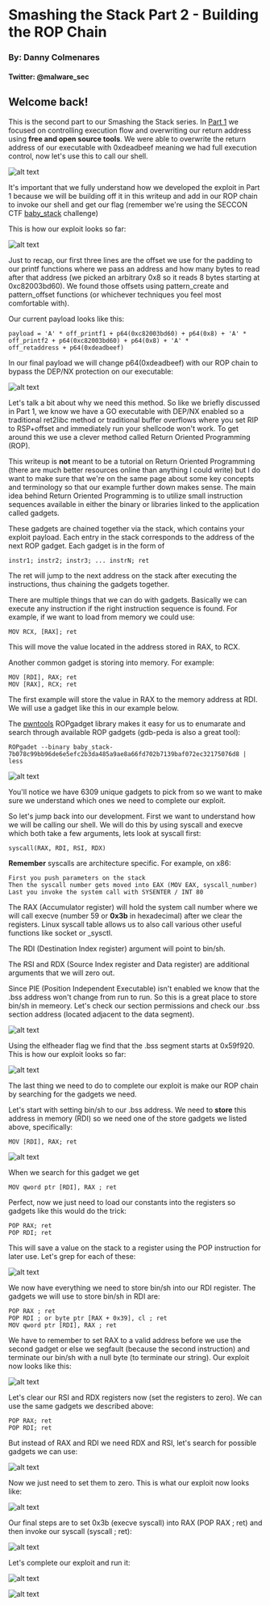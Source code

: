 # Smashing the Stack Part 2 - Building the ROP Chain
### By: Danny Colmenares 
#### Twitter: @malware_sec

## Welcome back! 
This is the second part to our Smashing the Stack series. In [Part 1](https://malwaresec.github.io/Stack-Based-Buffer-Overflow/) we focused on controlling execution flow and overwriting our return address using **free and open source tools**. We were able to overwrite the return address of our executable with 0xdeadbeef meaning we had full execution control, now let's use this to call our shell. 

![alt text](screenshot/15.png)

It's important that we fully understand how we developed the exploit in Part 1 because we will be building off it in this writeup and add in our ROP chain to invoke our shell and get our flag (remember we're using the SECCON CTF [baby_stack](https://github.com/MalwareSec/Stack-Based-Buffer-Overflow/blob/master/baby_stack-7b078c99bb96de6e5efc2b3da485a9ae8a66fd702b7139baf072ec32175076d8.dms) challenge)

This is how our exploit looks so far: 

![alt text](screenshot/14.png)

Just to recap, our first three lines are the offset we use for the padding to our printf functions where we pass an address and how many bytes to read after that address (we picked an arbitrary 0x8 so it reads 8 bytes starting at 0xc82003bd60). We found those offsets using pattern_create and pattern_offset functions (or whichever techniques you feel most comfortable with). 

Our current payload looks like this:

    payload = 'A' * off_printf1 + p64(0xc82003bd60) + p64(0x8) + 'A' * off_printf2 + p64(0xc82003bd60) + p64(0x8) + 'A' * 
    off_retaddress + p64(0xdeadbeef)

In our final payload we will change p64(0xdeadbeef) with our ROP chain to bypass the DEP/NX protection on our executable: 

![alt text](screenshot/3.png)

Let's talk a bit about why we need this method. So like we briefly discussed in Part 1, we know we have a GO executable with DEP/NX enabled so a traditional ret2libc method or traditional buffer overflows where you set RIP to RSP+offset and immediately run your shellcode won't work. To get around this we use a clever method called Return Oriented Programming (ROP).

This writeup is **not** meant to be a tutorial on Return Oriented Programming (there are much better resources online than anything I could write) but I do want to make sure that we're on the same page about some key concepts and terminology so that our example further down makes sense. The main idea behind Return Oriented Programming is to utilize small instruction sequences available in either the binary or libraries linked to the application called gadgets. 

These gadgets are chained together via the stack, which contains your exploit payload. Each entry in the stack corresponds to the address of the next ROP gadget. Each gadget is in the form of

    instr1; instr2; instr3; ... instrN; ret
    
The ret will jump to the next address on the stack after executing the instructions, thus chaining the gadgets together.
    
There are multiple things that we can do with gadgets. Basically we can execute any instruction if the right instruction sequence is found. For example, if we want to load from memory we could use: 

    MOV RCX, [RAX]; ret
    
This will move the value located in the address stored in RAX, to RCX. 

Another common gadget is storing into memory. For example: 

    MOV [RDI], RAX; ret
    MOV [RAX], RCX; ret

The first example will store the value in RAX to the memory address at RDI. We will use a gadget like this in our example below. 

The [pwntools](https://github.com/Gallopsled/pwntools) ROPgadget library makes it easy for us to enumarate and search through available ROP gadgets (gdb-peda is also a great tool):

    ROPgadet --binary baby_stack-7b078c99bb96de6e5efc2b3da485a9ae8a66fd702b7139baf072ec32175076d8 | less

![alt text](screenshot/rop4.png)

You'll notice we have 6309 unique gadgets to pick from so we want to make sure we understand which ones we need to complete our exploit. 

So let's jump back into our development. First we want to understand how we will be calling our shell. We will do this by using syscall and execve which both take a few arguments, lets look at syscall first: 

    syscall(RAX, RDI, RSI, RDX)
    
**Remember** syscalls are architecture specific. For example, on x86:

    First you push parameters on the stack
    Then the syscall number gets moved into EAX (MOV EAX, syscall_number)
    Last you invoke the system call with SYSENTER / INT 80
    
The RAX (Accumulator register) will hold the system call number where we will call execve (number 59 or **0x3b** in hexadecimal) after we clear the registers. Linux syscall table allows us to also call various other useful functions like socket or _sysctl.

The RDI (Destination Index register) argument will point to bin/sh. 

The RSI and RDX (Source Index register and Data register) are additional arguments that we will zero out.

Since PIE (Position Independent Executable) isn't enabled we know that the .bss address won't change from run to run. So this is a great place to store bin/sh in memeory. Let's check our section permissions and check our .bss section address (located adjacent to the data segment).

![alt text](screenshot/rop5.png)

Using the elfheader flag we find that the .bss segment starts at 0x59f920. This is how our exploit looks so far: 

![alt text](screenshot/rop7.png)

The last thing we need to do to complete our exploit is make our ROP chain by searching for the gadgets we need. 

Let's start with setting bin/sh to our .bss address. We need to **store** this address in memory (RDI) so we need one of the store gadgets we listed above, specifically:

    MOV [RDI], RAX; ret
    
![alt text](screenshot/rop8.png)

When we search for this gadget we get

    MOV qword ptr [RDI], RAX ; ret
    
Perfect, now we just need to load our constants into the registers so gadgets like this would do the trick:

    POP RAX; ret
    POP RDI; ret

This will save a value on the stack to a register using the POP instruction for later use. Let's grep for each of these:

![alt text](screenshot/rop9.png)

We now have everything we need to store bin/sh into our RDI register. The gadgets we will use to store bin/sh in RDI are: 

    POP RAX ; ret
    POP RDI ; or byte ptr [RAX + 0x39], cl ; ret
    MOV qword ptr [RDI], RAX ; ret
    
We have to remember to set RAX to a valid address before we use the second gadget or else we segfault (because the second instruction) and terminate our bin/sh with a null byte (to terminate our string). Our exploit now looks like this:

![alt text](screenshot/rop10.png)

Let's clear our RSI and RDX registers now (set the registers to zero). We can use the same gadgets we described above:

    POP RAX; ret
    POP RDI; ret

But instead of RAX and RDI we need RDX and RSI, let's search for possible gadgets we can use:

![alt text](screenshot/rop11.png)

Now we just need to set them to zero. This is what our exploit now looks like: 

![alt text](screenshot/rop12.png)

Our final steps are to set 0x3b (execve syscall) into RAX (POP RAX ; ret) and then invoke our syscall (syscall ; ret): 

![alt text](screenshot/rop13.png)

Let's complete our exploit and run it: 

![alt text](screenshot/rop14.png)

![alt text](screenshot/rop15.png)

